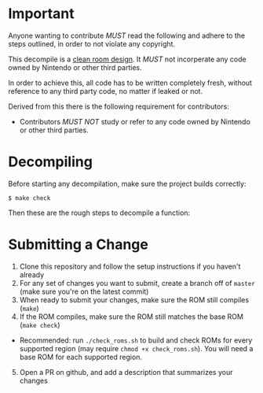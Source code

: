 # Important
Anyone wanting to contribute *MUST* read the following and adhere to the steps
outlined, in order to not violate any copyright.

This decompile is a [clean room design](https://en.wikipedia.org/wiki/Clean_room_design).
It *MUST* not incorperate any code owned by Nintendo or other third parties.

In order to achieve this, all code has to be written completely fresh, without
reference to any third party code, no matter if leaked or not.

Derived from this there is the following requirement for contributors:

- Contributors *MUST NOT* study or refer to any code owned by Nintendo or other
  third parties.

# Decompiling

Before starting any decompilation, make sure the project builds correctly:

```
$ make check
```

Then these are the rough steps to decompile a function:

# Submitting a Change
1. Clone this repository and follow the setup instructions if you haven't already
2. For any set of changes you want to submit, create a branch off of `master` (make sure you're on the latest commit)
3. When ready to submit your changes, make sure the ROM still compiles (`make`)
4. If the ROM compiles, make sure the ROM still matches the base ROM (`make check`)
- Recommended: run `./check_roms.sh` to build and check ROMs for every supported region (may require `chmod +x check_roms.sh`). You will need a base ROM for each supported region.
5. Open a PR on github, and add a description that summarizes your changes

